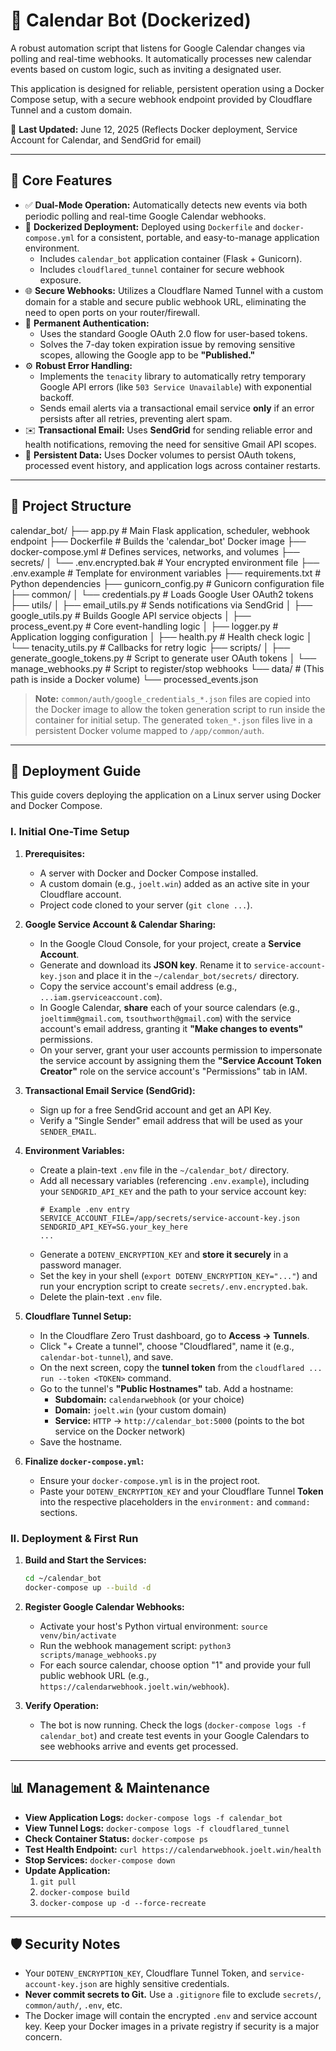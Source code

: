 # 📅 Calendar Bot (Dockerized)

A robust automation script that listens for Google Calendar changes via polling and real-time webhooks. It automatically processes new calendar events based on custom logic, such as inviting a designated user.

This application is designed for reliable, persistent operation using a Docker Compose setup, with a secure webhook endpoint provided by Cloudflare Tunnel and a custom domain.

📝 **Last Updated:** June 12, 2025 (Reflects Docker deployment, Service Account for Calendar, and SendGrid for email)

---

## 🚀 Core Features

* ✅ **Dual-Mode Operation:** Automatically detects new events via both periodic polling and real-time Google Calendar webhooks.
* 🐳 **Dockerized Deployment:** Deployed using `Dockerfile` and `docker-compose.yml` for a consistent, portable, and easy-to-manage application environment.
    * Includes `calendar_bot` application container (Flask + Gunicorn).
    * Includes `cloudflared_tunnel` container for secure webhook exposure.
* 🌐 **Secure Webhooks:** Utilizes a Cloudflare Named Tunnel with a custom domain for a stable and secure public webhook URL, eliminating the need to open ports on your router/firewall.
* 🔑 **Permanent Authentication:**
    * Uses the standard Google OAuth 2.0 flow for user-based tokens.
    * Solves the 7-day token expiration issue by removing sensitive scopes, allowing the Google app to be **"Published."**
* ⚙️ **Robust Error Handling:**
    * Implements the `tenacity` library to automatically retry temporary Google API errors (like `503 Service Unavailable`) with exponential backoff.
    * Sends email alerts via a transactional email service **only** if an error persists after all retries, preventing alert spam.
* ✉️ **Transactional Email:** Uses **SendGrid** for sending reliable error and health notifications, removing the need for sensitive Gmail API scopes.
* 💾 **Persistent Data:** Uses Docker volumes to persist OAuth tokens, processed event history, and application logs across container restarts.

---

## 📁 Project Structure

calendar_bot/
├── app.py                     # Main Flask application, scheduler, webhook endpoint
├── Dockerfile                 # Builds the 'calendar_bot' Docker image
├── docker-compose.yml         # Defines services, networks, and volumes
├── secrets/
│   └── .env.encrypted.bak     # Your encrypted environment file
├── .env.example               # Template for environment variables
├── requirements.txt           # Python dependencies
├── gunicorn_config.py         # Gunicorn configuration file
├── common/
│   └── credentials.py         # Loads Google User OAuth2 tokens
├── utils/
│   ├── email_utils.py         # Sends notifications via SendGrid
│   ├── google_utils.py        # Builds Google API service objects
│   ├── process_event.py       # Core event-handling logic
│   ├── logger.py              # Application logging configuration
│   ├── health.py              # Health check logic
│   └── tenacity_utils.py      # Callbacks for retry logic
├── scripts/
│   ├── generate_google_tokens.py # Script to generate user OAuth tokens
│   └── manage_webhooks.py     # Script to register/stop webhooks
└── data/                        # (This path is inside a Docker volume)
└── processed_events.json

> **Note:** `common/auth/google_credentials_*.json` files are copied into the Docker image to allow the token generation script to run inside the container for initial setup. The generated `token_*.json` files live in a persistent Docker volume mapped to `/app/common/auth`.

---

## 🔧 Deployment Guide

This guide covers deploying the application on a Linux server using Docker and Docker Compose.

### I. Initial One-Time Setup

1.  **Prerequisites:**
    * A server with Docker and Docker Compose installed.
    * A custom domain (e.g., `joelt.win`) added as an active site in your Cloudflare account.
    * Project code cloned to your server (`git clone ...`).

2.  **Google Service Account & Calendar Sharing:**
    * In the Google Cloud Console, for your project, create a **Service Account**.
    * Generate and download its **JSON key**. Rename it to `service-account-key.json` and place it in the `~/calendar_bot/secrets/` directory.
    * Copy the service account's email address (e.g., `...iam.gserviceaccount.com`).
    * In Google Calendar, **share** each of your source calendars (e.g., `joeltimm@gmail.com`, `tsouthworth@gmail.com`) with the service account's email address, granting it **"Make changes to events"** permissions.
    * On your server, grant your user accounts permission to impersonate the service account by assigning them the **"Service Account Token Creator"** role on the service account's "Permissions" tab in IAM.

3.  **Transactional Email Service (SendGrid):**
    * Sign up for a free SendGrid account and get an API Key.
    * Verify a "Single Sender" email address that will be used as your `SENDER_EMAIL`.

4.  **Environment Variables:**
    * Create a plain-text `.env` file in the `~/calendar_bot/` directory.
    * Add all necessary variables (referencing `.env.example`), including your `SENDGRID_API_KEY` and the path to your service account key:
        ```env
        # Example .env entry
        SERVICE_ACCOUNT_FILE=/app/secrets/service-account-key.json
        SENDGRID_API_KEY=SG.your_key_here
        ...
        ```
    * Generate a `DOTENV_ENCRYPTION_KEY` and **store it securely** in a password manager.
    * Set the key in your shell (`export DOTENV_ENCRYPTION_KEY="..."`) and run your encryption script to create `secrets/.env.encrypted.bak`.
    * Delete the plain-text `.env` file.

5.  **Cloudflare Tunnel Setup:**
    * In the Cloudflare Zero Trust dashboard, go to **Access -> Tunnels**.
    * Click "+ Create a tunnel", choose "Cloudflared", name it (e.g., `calendar-bot-tunnel`), and save.
    * On the next screen, copy the **tunnel token** from the `cloudflared ... run --token <TOKEN>` command.
    * Go to the tunnel's **"Public Hostnames"** tab. Add a hostname:
        * **Subdomain:** `calendarwebhook` (or your choice)
        * **Domain:** `joelt.win` (your custom domain)
        * **Service:** `HTTP` -> `http://calendar_bot:5000` (points to the bot service on the Docker network)
    * Save the hostname.

6.  **Finalize `docker-compose.yml`:**
    * Ensure your `docker-compose.yml` is in the project root.
    * Paste your `DOTENV_ENCRYPTION_KEY` and your Cloudflare Tunnel **Token** into the respective placeholders in the `environment:` and `command:` sections.

### II. Deployment & First Run

1.  **Build and Start the Services:**
    ```bash
    cd ~/calendar_bot
    docker-compose up --build -d
    ```

2.  **Register Google Calendar Webhooks:**
    * Activate your host's Python virtual environment:
        `source venv/bin/activate`
    * Run the webhook management script:
        `python3 scripts/manage_webhooks.py`
    * For each source calendar, choose option "1" and provide your full public webhook URL (e.g., `https://calendarwebhook.joelt.win/webhook`).

3.  **Verify Operation:**
    * The bot is now running. Check the logs (`docker-compose logs -f calendar_bot`) and create test events in your Google Calendars to see webhooks arrive and events get processed.

---

## 📊 Management & Maintenance

* **View Application Logs:** `docker-compose logs -f calendar_bot`
* **View Tunnel Logs:** `docker-compose logs -f cloudflared_tunnel`
* **Check Container Status:** `docker-compose ps`
* **Test Health Endpoint:** `curl https://calendarwebhook.joelt.win/health`
* **Stop Services:** `docker-compose down`
* **Update Application:**
    1.  `git pull`
    2.  `docker-compose build`
    3.  `docker-compose up -d --force-recreate`

---

## 🛡️ Security Notes

* Your `DOTENV_ENCRYPTION_KEY`, Cloudflare Tunnel Token, and `service-account-key.json` are highly sensitive credentials.
* **Never commit secrets to Git.** Use a `.gitignore` file to exclude `secrets/`, `common/auth/`, `.env`, etc.
* The Docker image will contain the encrypted `.env` and service account key. Keep your Docker images in a private registry if security is a major concern.
